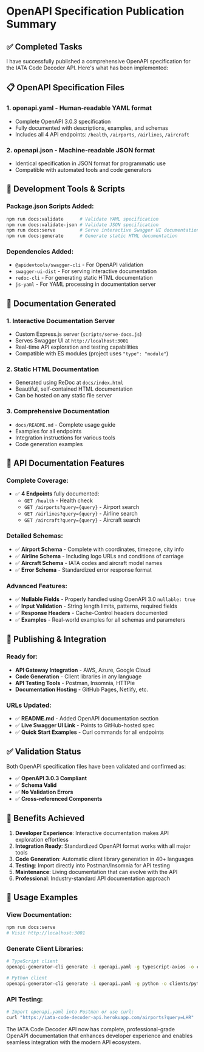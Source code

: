 # OpenAPI Specification Publication Summary

## ✅ Completed Tasks

I have successfully published a comprehensive OpenAPI specification for the IATA Code Decoder API. Here's what has been implemented:

## 📋 OpenAPI Specification Files

### 1. **openapi.yaml** - Human-readable YAML format
- Complete OpenAPI 3.0.3 specification
- Fully documented with descriptions, examples, and schemas
- Includes all 4 API endpoints: `/health`, `/airports`, `/airlines`, `/aircraft`

### 2. **openapi.json** - Machine-readable JSON format  
- Identical specification in JSON format for programmatic use
- Compatible with automated tools and code generators

## 🔧 Development Tools & Scripts

### Package.json Scripts Added:
```bash
npm run docs:validate      # Validate YAML specification
npm run docs:validate-json # Validate JSON specification  
npm run docs:serve         # Serve interactive Swagger UI documentation
npm run docs:generate      # Generate static HTML documentation
```

### Dependencies Added:
- `@apidevtools/swagger-cli` - For OpenAPI validation
- `swagger-ui-dist` - For serving interactive documentation
- `redoc-cli` - For generating static HTML documentation
- `js-yaml` - For YAML processing in documentation server

## 📖 Documentation Generated

### 1. **Interactive Documentation Server**
- Custom Express.js server (`scripts/serve-docs.js`)
- Serves Swagger UI at `http://localhost:3001`
- Real-time API exploration and testing capabilities
- Compatible with ES modules (project uses `"type": "module"`)

### 2. **Static HTML Documentation**  
- Generated using ReDoc at `docs/index.html`
- Beautiful, self-contained HTML documentation
- Can be hosted on any static file server

### 3. **Comprehensive Documentation**
- `docs/README.md` - Complete usage guide
- Examples for all endpoints
- Integration instructions for various tools
- Code generation examples

## 📄 API Documentation Features

### Complete Coverage:
- ✅ **4 Endpoints** fully documented:
  - `GET /health` - Health check
  - `GET /airports?query={query}` - Airport search  
  - `GET /airlines?query={query}` - Airline search
  - `GET /aircraft?query={query}` - Aircraft search

### Detailed Schemas:
- ✅ **Airport Schema** - Complete with coordinates, timezone, city info
- ✅ **Airline Schema** - Including logo URLs and conditions of carriage
- ✅ **Aircraft Schema** - IATA codes and aircraft model names  
- ✅ **Error Schema** - Standardized error response format

### Advanced Features:
- ✅ **Nullable Fields** - Properly handled using OpenAPI 3.0 `nullable: true`
- ✅ **Input Validation** - String length limits, patterns, required fields
- ✅ **Response Headers** - Cache-Control headers documented
- ✅ **Examples** - Real-world examples for all schemas and parameters

## 🚀 Publishing & Integration

### Ready for:
- **API Gateway Integration** - AWS, Azure, Google Cloud
- **Code Generation** - Client libraries in any language
- **API Testing Tools** - Postman, Insomnia, HTTPie
- **Documentation Hosting** - GitHub Pages, Netlify, etc.

### URLs Updated:
- ✅ **README.md** - Added OpenAPI documentation section
- ✅ **Live Swagger UI Link** - Points to GitHub-hosted spec
- ✅ **Quick Start Examples** - Curl commands for all endpoints

## ✅ Validation Status

Both OpenAPI specification files have been validated and confirmed as:
- ✅ **OpenAPI 3.0.3 Compliant**
- ✅ **Schema Valid** 
- ✅ **No Validation Errors**
- ✅ **Cross-referenced Components**

## 🎯 Benefits Achieved

1. **Developer Experience**: Interactive documentation makes API exploration effortless
2. **Integration Ready**: Standardized OpenAPI format works with all major tools  
3. **Code Generation**: Automatic client library generation in 40+ languages
4. **Testing**: Import directly into Postman/Insomnia for API testing
5. **Maintenance**: Living documentation that can evolve with the API
6. **Professional**: Industry-standard API documentation approach

## 🔗 Usage Examples

### View Documentation:
```bash
npm run docs:serve
# Visit http://localhost:3001
```

### Generate Client Libraries:
```bash
# TypeScript client
openapi-generator-cli generate -i openapi.yaml -g typescript-axios -o clients/typescript

# Python client  
openapi-generator-cli generate -i openapi.yaml -g python -o clients/python
```

### API Testing:
```bash
# Import openapi.yaml into Postman or use curl:
curl "https://iata-code-decoder-api.herokuapp.com/airports?query=LHR"
```

The IATA Code Decoder API now has complete, professional-grade OpenAPI documentation that enhances developer experience and enables seamless integration with the modern API ecosystem.